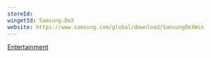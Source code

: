 ```yaml
---
storeId: 
wingetId: Samsung.DeX
website: https://www.samsung.com/global/download/SamsungDeXWin
---
```


[Entertainment](../Entertainment.md)